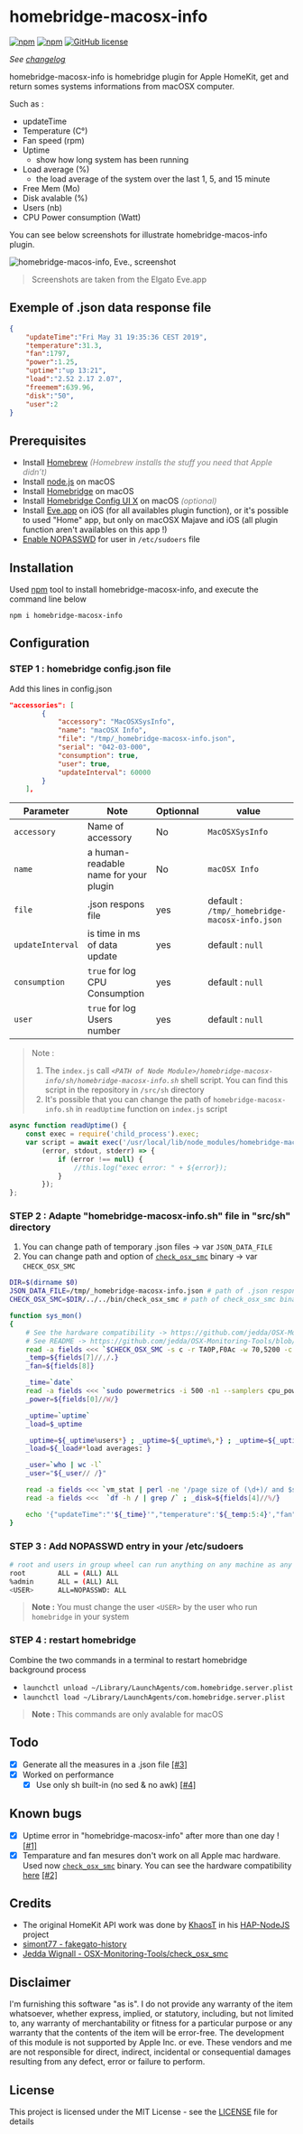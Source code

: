 # homebridge-macosx-info
[![npm](https://img.shields.io/npm/dt/homebridge-macosx-info.svg)](https://www.npmjs.com/package/homebridge-macosx-info) 
[![npm](https://img.shields.io/npm/v/homebridge-macosx-info.svg)](https://www.npmjs.com/package/homebridge-macosx-info)
[![GitHub license](https://img.shields.io/github/license/ad5030/homebridge-macosx-info.svg)](https://github.com/ad5030/homebridge-macosx-info)
<!-- [![Donate](https://img.shields.io/badge/donate-paypal-yellowgreen.svg)](https://www.paypal.com/cgi-bin/webscr?cmd=_s-xclick&hosted_button_id=9MC83TRGACQPJ&source=url) -->


*See [changelog](docs/CHANGELOG.md)*

homebridge-macosx-info is homebridge plugin for Apple HomeKit, get and return somes systems informations from macOSX computer. 

Such as :
* updateTime
* Temperature (C°)
* Fan speed (rpm)
* Uptime
  * show how long system has been running
* Load average (%) 
  * the load average of the system over the last 1, 5, and 15 minute
* Free Mem (Mo)
* Disk avalable (%)
* Users (nb)
* CPU Power consumption (Watt)

You can see below screenshots for illustrate homebridge-macos-info plugin.

![homebridge-macos-info, Eve., screenshot](/img/homebridge-macosx-info_screenshots.png)

>Screenshots are taken from the Elgato Eve.app

## Exemple of .json data response file
```json  
{
    "updateTime":"Fri May 31 19:35:36 CEST 2019",
    "temperature":31.3,
    "fan":1797,
    "power":1.25,
    "uptime":"up 13:21",
    "load":"2.52 2.17 2.07",
    "freemem":639.96,
    "disk":"50",
    "user":2
}
```
## Prerequisites
* Install [Homebrew](https://brew.sh)<span style="color:gray"> *(Homebrew installs the stuff you need that Apple didn’t)*</span>
* Install [node.js](https://nodejs.org/en/download/package-manager/#macos) on macOS
* Install [Homebridge](https://github.com/nfarina/homebridge/wiki/Install-Homebridge-on-macOS) on macOS
* Install [Homebridge Config UI X](https://github.com/oznu/homebridge-config-ui-x#readme) on macOS <span style="color:gray">*(optional)</span>*
* Install [Eve.app](https://www.evehome.com/en/eve-app) on iOS (for all availables plugin function), or it's possible to used "Home" app, but only on macOSX Majave and iOS (all plugin function aren't availables on this app !)
* [Enable NOPASSWD](#STEP-3-:-Add-NOPASSWD-entry-in-/etc/sudoers) for user in `/etc/sudoers` file

## Installation
Used [npm](https://www.npmjs.com/package/homebridge-macosx-info) tool to install homebridge-macosx-info, and execute the command line below

```console
npm i homebridge-macosx-info
```

## Configuration
### STEP 1 : homebridge config.json file
Add this lines in config.json
```json    
"accessories": [
        {
            "accessory": "MacOSXSysInfo",
            "name": "macOSX Info",
            "file": "/tmp/_homebridge-macosx-info.json",
            "serial": "042-03-000",
            "consumption": true,
            "user": true,
            "updateInterval": 60000
        }
    ],
```

| Parameter       | Note | Optionnal | value | 
|-----------------|------|-----------|-------|
| `accessory`     | Name of accessory|No|`MacOSXSysInfo`|
| `name`          | a human-readable name for your plugin|No|`macOSX Info`|
| `file`          | .json respons file|yes|default : `/tmp/_homebridge-macosx-info.json`|
| `updateInterval`| is time in ms of data update|yes|default : `null`|
| `consumption`| `true` for log CPU Consumption|yes|default : `null`|
| `user`| `true` for log Users number|yes|default : `null`|


>Note : 
>1. The `index.js` call *`<PATH of Node Module>/homebridge-macosx-info/sh/homebridge-macosx-info.sh`* shell script. You can find this script in the repository in `/src/sh` directory
>2. It's possible that you can change the path of `homebridge-macosx-info.sh` in `readUptime` function on `index.js` script
```js
async function readUptime() {
    const exec = require('child_process').exec;
    var script = await exec('/usr/local/lib/node_modules/homebridge-macosx-info/src/sh/homebridge-macosx-info.sh',
        (error, stdout, stderr) => {
            if (error !== null) {
                //this.log("exec error: " + ${error});
            }
        }); 
};
```
### STEP 2 : Adapte "homebridge-macosx-info.sh" file in "src/sh" directory
1. You can change path of temporary .json files -> var `JSON_DATA_FILE`
2. You can change path and option of [`check_osx_smc`](https://github.com/jedda/OSX-Monitoring-Tools/tree/master/check_osx_smc) binary -> var `CHECK_OSX_SMC`

```sh
DIR=$(dirname $0)
JSON_DATA_FILE=/tmp/_homebridge-macosx-info.json # path of .json respons file 
CHECK_OSX_SMC=$DIR/../../bin/check_osx_smc # path of check_osx_smc binary

function sys_mon()
{
    # See the hardware compatibility -> https://github.com/jedda/OSX-Monitoring-Tools/blob/master/check_osx_smc/known-registers.md
    # See README -> https://github.com/jedda/OSX-Monitoring-Tools/blob/master/check_osx_smc/README.md
    read -a fields <<< `$CHECK_OSX_SMC -s c -r TA0P,F0Ac -w 70,5200 -c 85,5800`
    _temp=${fields[7]//,/.}
    _fan=${fields[8]}

    _time=`date`
    read -a fields <<< `sudo powermetrics -i 500 -n1 --samplers cpu_power | grep "CPUs+GT+SA" | sed 's/Intel energy model derived package power (CPUs+GT+SA): //g'`
    _power=${fields[0]//W/}

    _uptime=`uptime`
    _load=$_uptime

    _uptime=${_uptime%users*} ; _uptime=${_uptime%,*} ; _uptime=${_uptime#*up} ; _uptime=${_uptime%,*} ; _uptime=${_uptime#*up} ; _uptime="up ${_uptime# }"
    _load=${_load#*load averages: }

    _user=`who | wc -l`
    _user="${_user// /}"

    read -a fields <<< `vm_stat | perl -ne '/page size of (\d+)/ and $size=$1; /Pages\s+([^:]+)[^\d]+(\d+)/ and printf("%-16s % 16.2f Mi\n", "$1:", $2 * $size / 1048576)' | grep "free:"` ; _freemem=${fields[1]}
    read -a fields <<<  `df -h / | grep /` ; _disk=${fields[4]//%/}

    echo '{"updateTime":"'${_time}'","temperature":'${_temp:5:4}',"fan":'${_fan:5:4}',"power":'${_power}',"uptime":"'${_uptime}'","load":"'${_load}'","freemem":'${_freemem:0:6}',"disk":"'${_disk}'","user":'${_user}'}' > $JSON_DATA_FILE
}
```
### STEP 3 : Add NOPASSWD entry in your /etc/sudoers 
```sh
# root and users in group wheel can run anything on any machine as any user
root        ALL = (ALL) ALL
%admin      ALL = (ALL) ALL
<USER>      ALL=NOPASSWD: ALL
```
>**Note :** 
You must change the user `<USER>` by the user who run `homebridge` in your system

### STEP 4 : restart homebridge 
Combine the two commands in a terminal to restart homebridge background process

 - `launchctl unload ~/Library/LaunchAgents/com.homebridge.server.plist`
 - `launchctl load ~/Library/LaunchAgents/com.homebridge.server.plist`

>**Note :** 
This commands are only avalable for macOS 

## Todo
- [x] Generate all the measures in a .json file [[#3]](https://github.com/ad5030/homebridge-macosx-info/issues/3)
- [x] Worked on performance
  - [x] Use only sh built-in (no sed & no awk) [[#4]](https://github.com/ad5030/homebridge-macosx-info/issues/3)

## Known bugs
- [x] Uptime error in "homebridge-macosx-info" after more than one day ! [[#1]](https://github.com/ad5030/homebridge-macosx-info/issues/1)
- [x] Temparature and fan mesures don't work on all Apple mac hardware. Used now [`check_osx_smc`](https://github.com/jedda/OSX-Monitoring-Tools/tree/master/check_osx_smc) binary. You can see the hardware compatibility [here](https://github.com/jedda/OSX-Monitoring-Tools/blob/master/check_osx_smc/known-registers.md) [[#2]](https://github.com/ad5030/homebridge-macosx-info/issues/2)

## Credits
* The original HomeKit API work was done by [KhaosT](https://twitter.com/khaost) in his [HAP-NodeJS](https://github.com/KhaosT/HAP-NodeJS) project
* [simont77 - fakegato-history](https://github.com/simont77/fakegato-history)
* [Jedda Wignall - OSX-Monitoring-Tools/check_osx_smc](https://github.com/jedda/OSX-Monitoring-Tools/tree/master/check_osx_smc)

## Disclaimer
I'm furnishing this software "as is". I do not provide any warranty of the item whatsoever, whether express, implied, or statutory, including, but not limited to, any warranty of merchantability or fitness for a particular purpose or any warranty that the contents of the item will be error-free. The development of this module is not supported by Apple Inc. or eve. These vendors and me are not responsible for direct, indirect, incidental or consequential damages resulting from any defect, error or failure to perform.

## License
This project is licensed under the MIT License - see the [LICENSE](LICENSE) file for details